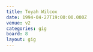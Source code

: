```yaml
---
title: Toyah Wilcox
date: 1994-04-27T19:00:00.000Z
venue: v2
categories: gig
board: 8
layout: gig
---
```


